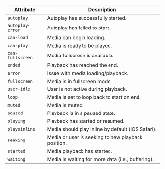 | Attribute        | Description                                        |
| ---------------- | -------------------------------------------------- |
| `autoplay`       | Autoplay has successfully started.                 |
| `autoplay-error` | Autoplay has failed to start.                      |
| `can-load`       | Media can begin loading.                           |
| `can-play`       | Media is ready to be played.                       |
| `can-fullscreen` | Media fullscreen is available.                     |
| `ended`          | Playback has reached the end.                      |
| `error`          | Issue with media loading/playback.                 |
| `fullscreen`     | Media is in fullscreen mode.                       |
| `user-idle`      | User is not active during playback.                |
| `loop`           | Media is set to loop back to start on end.         |
| `muted`          | Media is muted.                                    |
| `paused`         | Playback is in a paused state.                     |
| `playing`        | Playback has started or resumed.                   |
| `playsinline`    | Media should play inline by default (iOS Safari).  |
| `seeking`        | Media or user is seeking to new playback position. |
| `started`        | Media playback has started.                        |
| `waiting`        | Media is waiting for more data (i.e., buffering).  |
